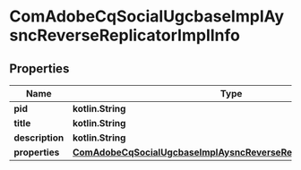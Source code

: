 
# ComAdobeCqSocialUgcbaseImplAysncReverseReplicatorImplInfo

## Properties
Name | Type | Description | Notes
------------ | ------------- | ------------- | -------------
**pid** | **kotlin.String** |  |  [optional]
**title** | **kotlin.String** |  |  [optional]
**description** | **kotlin.String** |  |  [optional]
**properties** | [**ComAdobeCqSocialUgcbaseImplAysncReverseReplicatorImplProperties**](ComAdobeCqSocialUgcbaseImplAysncReverseReplicatorImplProperties.md) |  |  [optional]



